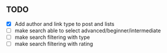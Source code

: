 ## TODO

- [x] Add author and link type to post and lists
- [ ] make search able to select advanced/beginner/intermediate
- [ ] make search filtering with type 
- [ ] make search filtering with rating